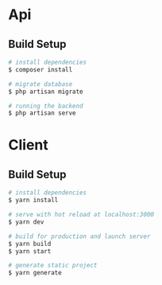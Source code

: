 # **Api**

## Build Setup

```bash
# install dependencies
$ composer install

# migrate database
$ php artisan migrate

# running the backend
$ php artisan serve
```

# **Client**

## Build Setup

```bash
# install dependencies
$ yarn install

# serve with hot reload at localhost:3000
$ yarn dev

# build for production and launch server
$ yarn build
$ yarn start

# generate static project
$ yarn generate
```
